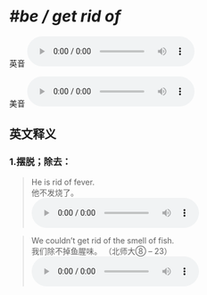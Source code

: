 # ***\#be / get rid of*** 
英音
<audio src="./media/be rid of1_AAC.aac" controls="controls"></audio>

美音
<audio src="./media/be rid of2_AAC.aac" controls="controls"></audio>



  

英文释义
---
### 1.**摆脱；除去：**  

 > He is rid of fever.   
 > 他不发烧了。    
<audio src="./media/rid-2.aac" controls="controls"></audio>

 > We couldn’t get rid of the smell of fish.   
 > 我们除不掉鱼腥味。  （北师大⑧ – 23）  
<audio src="./media/rid-3.aac" controls="controls"></audio>


